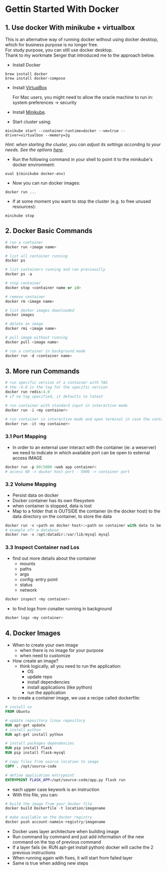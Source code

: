 # Gettin Started With Docker
## 1. Use docker With minikube + virtualbox
This is an alternative way of running docker without using docker desktop, which for business purpose is no longer free.   
For study purpose, you can still use docker desktop.   
Thank to my workmate Sergei that introduced me to the approach below.
* Install Docker
```
brew install docker
brew install docker-compose
```
* Install [VirtualBox](https://minikube.sigs.k8s.io/docs/drivers/virtualbox/)
  
  For Mac users, you might need to allow the oracle machine to run in: system preferences -> security  
* Install [Minikube](https://minikube.sigs.k8s.io/docs/start/).  
* Start cluster using:
```
minikube start --container-runtime=docker --vm=true --driver=virtualbox --memory=2g
```
*Hint: when starting the cluster, you can adjust its settings according to your needs. See the options [here](https://minikube.sigs.k8s.io/docs/commands/start/).*  

* Run the following command in your shell to point it to the minikube's docker environment:
```
eval $(minikube docker-env)
```
* Now you can run docker images:
```
docker run ...
```
* If at some moment you want to stop the cluster (e.g. to free unused resources):
```
minikube stop
```

## 2. Docker Basic Commands
```py
# run a container
docker run <image name>

# list all container running
docker ps

# list containers running and ran previouslly
docker ps -a

# stop container
docker stop <container name or id>

# remove container 
docker rm <image name>

# list docker images downloaded
docker images

# delete an image
docker rmi <image name>

# pull image without running
docker pull <image name>

# run a container in background mode
docker run -d <container name>
```

## 3. More run Commands
```py
# run specific version of a container with TAG
# the :4.0 is the tag for the specific version
docker run redis:4.0
# if no tag specified, it defaults to latest

# run container with standard input in interactive mode
docker run -i <my container>

# run container in interactive mode and open terminal in case the container ask for input
docker run -it <my container>
```

### 3.1 Port Mapping
* In order to an external user interact with the container (ie: a weserver) we need to indicate in which available port can be open to external access
IMAGE
```py
docker run -p 80:5000 <web app container>
# access 80 -> docker host port - 5000 -> container port
``` 

### 3.2 Volume Mapping
* Persist data on docker
* Docker container has its own filesystem
* when container is stopped, data is lost
* Map to a folder that is OUTSIDE the container (in the docker host) to the data directory on the container, to store the data
```py
docker run -v <path on docker host>:<path on container with data to be persisted> <container>
# example ofr a database
docker run -v /opt/datadir:/var/lib/mysql mysql
```

### 3.3 Inspect Container nad Los
* find out more details about the container
  * mounts
  * paths
  * args
  * config: entry point
  * status
  * network
```py
docker inspect <my container>
```
* to find logs from conaiter running in background
```py
docker logs <my container>
```

## 4. Docker Images
* When to create your own image
  * when there is no image for your purpose
  * when need to customize
* How create an image?
  * think logically, all you need to run the application:
    * OS
    * update repo
    * install dependencies
    * install applications (like python)
    * run the application
* to create a container image, we use a recipe called dockerfile:
```dockerfile
# install os
FROM Ubuntu

# update repository linux repository
RUN apt-get update
# install python
RUN apt-get install python

# install packages dependencies
RUN pip install flask
RUN pip install flask-mysql

# copy files from source location to image
COPY . /opt/source-code

# define application entrypoint
ENTRYPOINT FLASK_APP=/opt/source-code/app.py flask run
```
* each upper case keywork is an instruction
* With this file, you can:
```py
# build the image from your docker file
docker build Dockerfile -t location/imagename

# make available on the docker registry
docker push account-namein-registry/imagename
```
* Docker uses layer architecture when building image
* Run command by command and just add information of the new command on the top of previous command
* If a layer fails (ie: RUN apt-get install python) docker will cache the 2 previous instructions
* When running again with fixes, it will start from failed layer
* Same is true when adding new steps